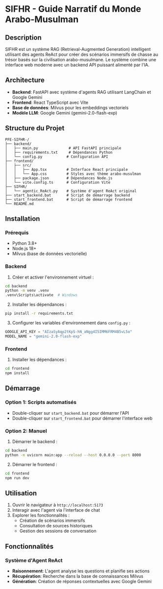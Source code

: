 # SIFHR - Guide Narratif du Monde Arabo-Musulman

## Description
SIFHR est un système RAG (Retrieval-Augmented Generation) intelligent utilisant des agents ReAct pour créer des scénarios immersifs de chasse au trésor basés sur la civilisation arabo-musulmane. Le système combine une interface web moderne avec un backend API puissant alimenté par l'IA.

## Architecture
- **Backend**: FastAPI avec système d'agents RAG utilisant LangChain et Google Gemini
- **Frontend**: React TypeScript avec Vite
- **Base de données**: Milvus pour les embeddings vectoriels
- **Modèle LLM**: Google Gemini (gemini-2.0-flash-exp)

## Structure du Projet
```
PFE-SIFHR-/
├── backend/
│   ├── main.py              # API FastAPI principale
│   ├── requirements.txt     # Dépendances Python
│   └── config.py           # Configuration API
├── frontend/
│   ├── src/
│   │   ├── App.tsx         # Interface React principale
│   │   └── App.css         # Styles avec thème arabo-musulman
│   ├── package.json        # Dépendances Node.js
│   └── vite.config.ts      # Configuration Vite
├── SIFHR/
│   └── agentic_ReAct.py    # Système d'agent ReAct original
├── start_backend.bat       # Script de démarrage backend
├── start_frontend.bat      # Script de démarrage frontend
└── README.md
```

## Installation

### Prérequis
- Python 3.8+
- Node.js 18+
- Milvus (base de données vectorielle)

### Backend
1. Créer et activer l'environnement virtuel :
```bash
cd backend
python -m venv .venv
.venv\Scripts\activate  # Windows
```

2. Installer les dépendances :
```bash
pip install -r requirements.txt
```

3. Configurer les variables d'environnement dans `config.py` :
```python
GOOGLE_API_KEY = "AIzaSyAqp2tKpS-hN_aNgg4I5IMM6FRM4B5vL5o"
MODEL_NAME = "gemini-2.0-flash-exp"
```

### Frontend
1. Installer les dépendances :
```bash
cd frontend
npm install
```

## Démarrage

### Option 1: Scripts automatisés
- Double-cliquer sur `start_backend.bat` pour démarrer l'API
- Double-cliquer sur `start_frontend.bat` pour démarrer l'interface web

### Option 2: Manuel
1. Démarrer le backend :
```bash
cd backend
python -m uvicorn main:app --reload --host 0.0.0.0 --port 8000
```

2. Démarrer le frontend :
```bash
cd frontend
npm run dev
```

## Utilisation

1. Ouvrir le navigateur à `http://localhost:5173`
2. Interagir avec l'agent via l'interface de chat
3. Explorer les fonctionnalités :
   - Création de scénarios immersifs
   - Consultation de sources historiques
   - Gestion des sessions de conversation

## Fonctionnalités

### Système d'Agent ReAct
- **Raisonnement**: L'agent analyse les questions et planifie ses actions
- **Récupération**: Recherche dans la base de connaissances Milvus
- **Génération**: Création de réponses contextuelles avec Google Gemini




